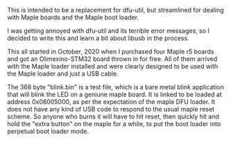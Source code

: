 This is intended to be a replacement for dfu-util, but streamlined for dealing
with Maple boards and the Maple boot loader.

I was getting annoyed with dfu-util and its terrible error messages,
so I decided to write this and learn a bit about libusb in the process.

This all started in October, 2020 when I purchased four Maple r5 boards and
got an Olimexino-STM32 board thrown in for free.  All of them arrived with
the Maple loader installed and were clearly designed to be used with
the Maple loader and just a USB cable.

The 368 byte "blink.bin" is a test file, which is a bare metal blink application
that will blink the LED on a geniune maple board.  It is linked to be loaded
at address 0x08005000, as per the expectation of the maple DFU loader.
It does not have any kind of USB code to respond to the usual maple reset
scheme.  So anyone who burns it will have to hit reset, then quickly hit and
hold the "extra button" on the maple for a while, to put the boot loader into
perpetual boot loader mode.
